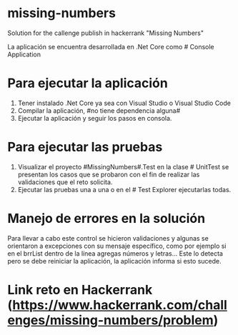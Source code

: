 # missing-numbers
Solution for the callenge publish in hackerrank "Missing Numbers"

La aplicación se encuentra desarrollada en .Net Core como # Console Application

# Para ejecutar la aplicación
1. Tener instalado .Net Core ya sea con Visual Studio o Visual Studio Code
2. Compilar la aplicación, #no tiene dependencia alguna#
3. Ejecutar la aplicación y seguir los pasos en consola.

# Para ejecutar las pruebas
1. Visualizar el proyecto #MissingNumbers#.Test en la clase # UnitTest
  se presentan los casos que se probaron con el fin de realizar las validaciones que el reto solicita.
2. Ejecutar las pruebas una a una o en el # Test Explorer ejecutarlas todas.

# Manejo de errores en la solución
Para llevar a cabo este control se hicieron validaciones y algunas se orientaron a
excepciones con su mensaje específico, como por ejemplo si en el brrList dentro de la línea agregas números 
y letras... Este lo detecta pero se debe reiniciar la aplicación, la aplicación informa si esto sucede.




# Link reto en Hackerrank (https://www.hackerrank.com/challenges/missing-numbers/problem)
